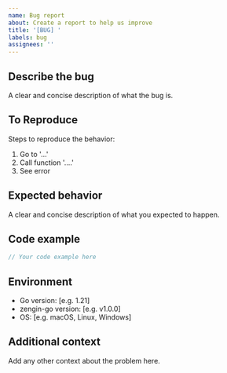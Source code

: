 ```yaml
---
name: Bug report
about: Create a report to help us improve
title: '[BUG] '
labels: bug
assignees: ''
---
```


## Describe the bug
A clear and concise description of what the bug is.

## To Reproduce
Steps to reproduce the behavior:
1. Go to '...'
2. Call function '....'
3. See error

## Expected behavior
A clear and concise description of what you expected to happen.

## Code example
```go
// Your code example here
```

## Environment
- Go version: [e.g. 1.21]
- zengin-go version: [e.g. v1.0.0]
- OS: [e.g. macOS, Linux, Windows]

## Additional context
Add any other context about the problem here.

